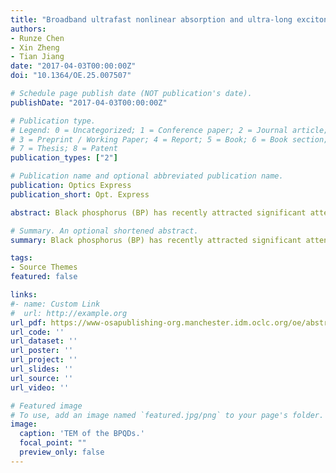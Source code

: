 ```yaml
---
title: "Broadband ultrafast nonlinear absorption and ultra-long exciton relaxation time of black phosphorus quantum dots"
authors:
- Runze Chen
- Xin Zheng
- Tian Jiang
date: "2017-04-03T00:00:00Z"
doi: "10.1364/OE.25.007507"

# Schedule page publish date (NOT publication's date).
publishDate: "2017-04-03T00:00:00Z"

# Publication type.
# Legend: 0 = Uncategorized; 1 = Conference paper; 2 = Journal article;
# 3 = Preprint / Working Paper; 4 = Report; 5 = Book; 6 = Book section;
# 7 = Thesis; 8 = Patent
publication_types: ["2"]

# Publication name and optional abbreviated publication name.
publication: Optics Express
publication_short: Opt. Express

abstract: Black phosphorus (BP) has recently attracted significant attention for its brilliant physical and chemical features. The remarkable strong light-matter interaction and tunable direct wide range band-gap make it an ideal candidate in various application regions, especially saturable absorbers. In this paper, ultrasmall black phosphorus quantum dots (BPQDs), a unique form of phosphorus nanostructures, with average size of 5.7 ± 0.8 nm are synthesized. Compared with BP nanosheets (BPNs) with similar thickness, the ultrafast nonlinear optical (NLO) absorption properties and excited carrier dynamics are investigated in wide spectra. Beyond the saturation absorption (SA), giant two photon absorption (TPA) is observed in BPQDs. BPQDs exhibit quite different excitation intensity and wavelength dependent nonlinear optical (NLO) response from BPNs, which is attributed to the quantum confinement and edge effects. The BPQDs show broadband photon-induced absorption (PIA) under the probe wavelength from 470 nm to 850 nm and a fast and a slow decay time are obtained as long as 92 ± 10 ps and 1100 ± 100 ps, respectively. The substantial independence for ultra-long time scales of pump intensity and temperature reveals that the carrier recombination mechanism may be attributed to a defect-assisted Auger capture process. These findings will help to develop optoelectronic and photonic devices operating in the infrared and visible wavelength region.

# Summary. An optional shortened abstract.
summary: Black phosphorus (BP) has recently attracted significant attention for its brilliant physical and chemical features. The remarkable strong light-matter interaction and tunable direct wide range band-gap make it an ideal candidate in various application regions, especially saturable absorbers. In this paper, ultrasmall black phosphorus quantum dots (BPQDs), a unique form of phosphorus nanostructures, with average size of 5.7 ± 0.8 nm are synthesized. Compared with BP nanosheets (BPNs) with similar thickness, the ultrafast nonlinear optical (NLO) absorption properties and excited carrier dynamics are investigated in wide spectra. Beyond the saturation absorption (SA), giant two photon absorption (TPA) is observed in BPQDs. BPQDs exhibit quite different excitation intensity and wavelength dependent nonlinear optical (NLO) response from BPNs, which is attributed to the quantum confinement and edge effects. The BPQDs show broadband photon-induced absorption (PIA) under the probe wavelength from 470 nm to 850 nm and a fast and a slow decay time are obtained as long as 92 ± 10 ps and 1100 ± 100 ps, respectively. The substantial independence for ultra-long time scales of pump intensity and temperature reveals that the carrier recombination mechanism may be attributed to a defect-assisted Auger capture process. These findings will help to develop optoelectronic and photonic devices operating in the infrared and visible wavelength region.

tags:
- Source Themes
featured: false

links:
#- name: Custom Link
#  url: http://example.org
url_pdf: https://www-osapublishing-org.manchester.idm.oclc.org/oe/abstract.cfm?uri=oe-25-7-7507
url_code: ''
url_dataset: ''
url_poster: ''
url_project: ''
url_slides: ''
url_source: ''
url_video: ''

# Featured image
# To use, add an image named `featured.jpg/png` to your page's folder. 
image:
  caption: 'TEM of the BPQDs.'
  focal_point: ""
  preview_only: false
---
```


